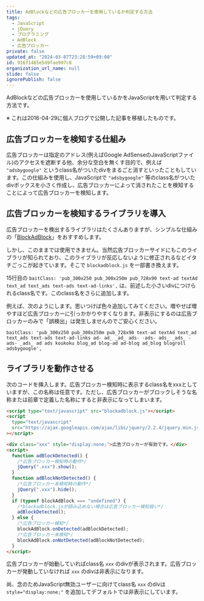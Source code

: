 ```yaml
---
title: AdBlockなどの広告ブロッカーを使用しているか判定する方法
tags:
  - JavaScript
  - jQuery
  - プログラミング
  - AdBlock
  - 広告ブロッカー
private: false
updated_at: "2024-03-07T23:28:59+09:00"
id: 916f1485e5d9fae997c8
organization_url_name: null
slide: false
ignorePublish: false
---
```


AdBlockなどの広告ブロッカーを使用しているかをJavaScriptを用いて判定する方法です。

※ これは2016-04-29に個人ブログで公開した記事を移植したものです。

## 広告ブロッカーを検知する仕組み

広告ブロッカーは指定のアドレス(例えばGoogle AdSenseのJavaScriptファイル)のアクセスを遮断する他、余分な空白を無くす目的で、例えば `"adsbygoogle"` というclass名がついたdivをまるごと消すといったこともしています。この仕組みを使用し、JavaScriptで `"adsbygoogle"` 等のclass名がついたdivボックスを小さく作成し、広告ブロッカーによって消されたことを検知することによって広告ブロッカーを検知します。

## 広告ブロッカーを検知するライブラリを導入

広告ブロッカーを検出するライブラリはたくさんありますが、シンプルな仕組みの「[BlockAdBlock](https://github.com/sitexw/BlockAdBlock)」をおすすめします。

しかし、このままでは使用できません。当然広告ブロッカーサイドにもこのライブラリが知られており、このライブラリが反応しないように修正されるなどイタチごっこが起きています。そこで `blockadblock.js` を一部書き換えます。

15行目の `baitClass: 'pub_300x250 pub_300x250m pub_728x90 text-ad textAd text_ad text_ads text-ads text-ad-links',` は、前述した小さいdivにつけられるclass名です。このclass名をさらに追加します。

例えば、次のようにします。思いつけば色々追加してみてください。増やせば増やすほど広告ブロッカーに引っかかりやすくなります。非表示にするのは広告ブロッカーのみで「誤検出」は発生しませんのでご安心ください。

`baitClass: 'pub_300x250 pub_300x250m pub_728x90 text-ad textAd text_ad text_ads text-ads text-ad-links ad- ad_ _ad_ ads- -ads- ads_ _ads_ -ads- _ads_ ad ads koukoku blog_ad blog-ad ad-blog ad_blog blogroll adsbygoogle',`

## ライブラリを動作させる

次のコードを挿入します。広告ブロッカー検知時に表示するclass名をxxxとしていますが、この名称は任意です。ただし、広告ブロッカーがブロックしそうな名称または前章で定義した名称にすると非表示になってしまいます。

```html
<script type="text/javascript" src="blockadblock.js"></script>
<script
  type="text/javascript"
  src="https://ajax.googleapis.com/ajax/libs/jquery/2.2.4/jquery.min.js"
></script>

<div class="xxx" style="display:none;">広告ブロッカーが有効です。</div>
<script>
  function adBlockDetected() {
    /*広告ブロッカー検知時の動作*/
    jQuery(".xxx").show();
  }
  function adBlockNotDetected() {
    /*広告ブロッカー未検知時の動作*/
    jQuery(".xxx").hide();
  }
  if (typeof blockAdBlock === "undefined") {
    /*blockadblock.jsが読み込めない場合は広告ブロッカー検知扱い*/
    adBlockDetected();
  } else {
    /*広告ブロッカー検知*/
    blockAdBlock.onDetected(adBlockDetected);
    /*広告ブロッカー未検知*/
    blockAdBlock.onNotDetected(adBlockNotDetected);
  }
</script>
```

広告ブロッカーが始動していればclass名 `xxx` のdivが表示されます。広告ブロッカーが発動していなければ `xxx` のdivは非表示になります。

尚、念のためJavaScript無効ユーザーに向けてclass名 `xxx` のdivは `style="display:none;"` を追加してデフォルトでは非表示にしています。
